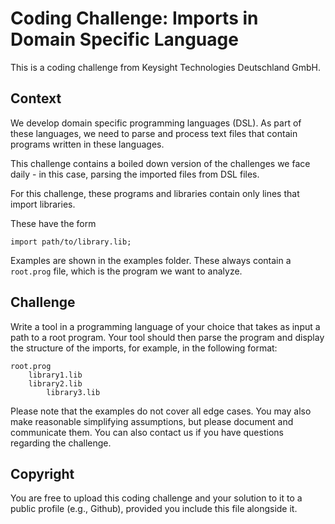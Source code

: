 # Coding Challenge: Imports in Domain Specific Language

This is a coding challenge from Keysight Technologies Deutschland GmbH.


## Context

We develop domain specific programming languages (DSL). As part of these languages, we need to parse and process text files that contain programs written in these languages.

This challenge contains a boiled down version of the challenges we face daily - in this case, parsing the imported files from DSL files.

For this challenge, these programs and libraries contain only lines that import libraries.

These have the form

    import path/to/library.lib;

Examples are shown in the examples folder. These always contain a `root.prog` file, which is the program we want to analyze.


## Challenge

Write a tool in a programming language of your choice that takes as input a path to a root program. Your tool should then parse the program and display the structure of the imports, for example, in the following format:

    root.prog
        library1.lib
        library2.lib
            library3.lib

Please note that the examples do not cover all edge cases. You may also make reasonable simplifying assumptions, but please document and communicate them. You can also contact us if you have questions regarding the challenge.


## Copyright

You are free to upload this coding challenge and your solution to it to a public profile (e.g., Github), provided you include this file alongside it.